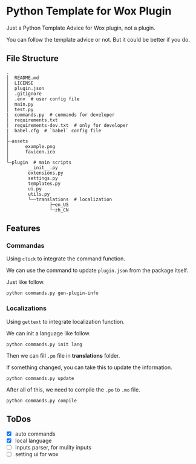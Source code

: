 # Python Template for Wox Plugin

Just a Python Template Advice for Wox plugin, not a plugin.

You can follow the template advice or not. But it could be better if you do.

## File Structure

``` 
.
│  README.md
│  LICENSE
│  plugin.json
│  .gitignore
│  .env  # user config file
│  main.py
│  test.py
|  commands.py  # commands for developer
│  requirements.txt
|  requirements-dev.txt  # only for developer
|  babel.cfg  # `babel` config file
│
├─assets
│      example.png
│      favicon.ico
│
└─plugin  # main scripts
        __init__.py
        extensions.py
        settings.py
        templates.py
        ui.py
        utils.py
        └──translations  # localization
                ├─en_US
                └─zh_CN
```

## Features

### Commandas

Using `click` to integrate the command function.

We can use the command to update `plugin.json` from the package itself.

Just like follow.

``` 
python commands.py gen-plugin-info
```

### Localizations

Using `gettext` to integrate localization function.

We can init a language like follow.

``` 
python commands.py init lang
```

Then we can fill `.po` file in **translations** folder.

If something changed, you can take this to update the information.

``` 
python commands.py update
```

After all of this, we need to compile the `.po` to `.mo` file.

``` 
python commands.py compile
```

## ToDos

* [x] auto commands
* [x] local language
* [ ] inputs parser, for mulity inputs
* [ ] setting ui for wox
